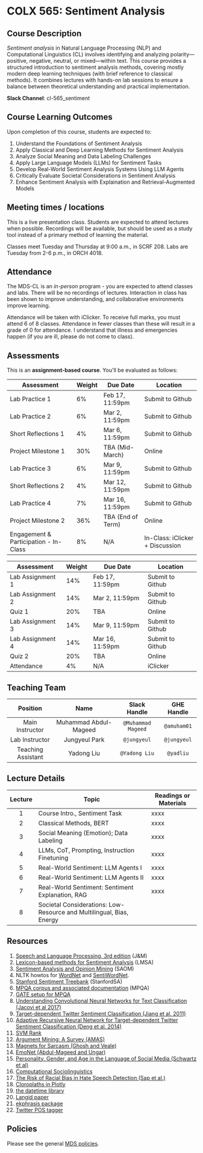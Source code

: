 # COLX 565: Sentiment Analysis

## Course Description

_Sentiment analysis_ in Natural Language Processing (NLP) and Computational Linguistics (CL) involves identifying and analyzing polarity—positive, negative, neutral, or mixed—within text. This course provides a structured introduction to sentiment analysis methods, covering mostly modern deep learning techniques (with brief reference to classical methods). It combines lectures with hands-on lab sessions to ensure a balance between theoretical understanding and practical implementation.

__Slack Channel__: cl-565_sentiment

## Course Learning Outcomes

Upon completion of this course, students are expected to:

1. Understand the Foundations of Sentiment Analysis
2. Apply Classical and Deep Learning Methods for Sentiment Analysis
3. Analyze Social Meaning and Data Labeling Challenges
4. Apply Large Language Models (LLMs) for Sentiment Tasks
5. Develop Real-World Sentiment Analysis Systems Using LLM Agents
6. Critically Evaluate Societal Considerations in Sentiment Analysis
7. Enhance Sentiment Analysis with Explaination and Retrieval-Augmented Models



## Meeting times / locations

This is a live presentation class.  Students are expected to attend lectures when possible.  Recordings will be available, but should be used as a study tool
instead of a primary method of learning the material.

Classes meet Tuesday and Thursday at 9:00 a.m., in SCRF 208.
Labs are Tuesday from 2-6 p.m., in ORCH 4018.

## Attendance

The MDS-CL is an *in-person* program - you are expected to attend classes and labs.  There will be no recordings of lectures.  Interaction in class has been shown to improve understanding, and collaborative environments improve learning.

Attendance will be taken with iClicker.  To receive full marks, you must attend 6 of 8 classes.  Attendance in fewer classes than these will result in a grade of 0 for attendance.  I understand that illness and emergencies happen (if you are ill, please do not come to class). 


## Assessments

This is an __assignment-based course__. You'll be evaluated as follows:

| Assessment       | Weight  | Due Date         | Location |
|------------------|---------|------------------|----------|
| Lab Practice 1 | 6%     | Feb 17, 11:59pm| Submit to Github |
| Lab Practice 2 | 6%     |  Mar 2, 11:59pm| Submit to Github |
| Short Reflections   1   | 4%    |  Mar 6, 11:59pm| Submit to Github |
| Project Milestone 1           | 30%     |  TBA (Mid-March) | Online | 
| Lab Practice 3 | 6%     |  Mar 9, 11:59pm | Submit to Github |
| Short Reflections   2   | 4%   |  Mar 12, 11:59pm | Submit to Github |
| Lab Practice 4 | 7%     |  Mar 16, 11:59pm | Submit to Github |
| Project Milestone 2           | 36%     | TBA (End of Term) | Online  |
| Engagement & Participation - In-Class      | 8%     | N/A | In-Class: iClicker + Discussion |





| Assessment       | Weight  | Due Date         | Location |
|------------------|---------|------------------|----------|
| Lab Assignment 1 | 14%     | Feb 17, 11:59pm| Submit to Github |
| Lab Assignment 2 | 14%     |  Mar 2, 11:59pm| Submit to Github |
| Quiz 1           | 20%     |  TBA | Online | 
| Lab Assignment 3 | 14%     |  Mar 9, 11:59pm | Submit to Github |
| Lab Assignment 4 | 14%     |  Mar 16, 11:59pm | Submit to Github |
| Quiz 2           | 20%     | TBA | Online  |
| Attendance       | 4%     | N/A | iClicker |


## Teaching Team

| Position           | Name    | Slack Handle | GHE Handle |
| :----------------: | :-----: | :----------: | :--------: |
| Main Instructor | Muhammad Abdul-Mageed |    `@Muhammad Mageed`       | `@amuham01`        |
| Lab Instructor | Jungyeul Park |    `@jungyeul`       | `@jungyeul` |
| Teaching Assistant | Yadong Liu |    `@Yadong Liu`       | `@yadliu`        |


## Lecture Details


| Lecture | Topic | Readings or Materials|
|:-------:|-------|--------------|         
| 1 | Course Intro., Sentiment Task | xxxx  |
| 2 | Classical Methods, BERT | xxxx  |
| 3 | Social Meaning (Emotion); Data Labeling | xxxx  |
| 4 | LLMs, CoT, Prompting, Instruction Finetuning | xxxx  |
| 5 | Real-World Sentiment: LLM Agents I | xxxx  |
| 6 | Real-World Sentiment: LLM Agents II| xxxx  |
| 7 | Real-World Sentiment: Sentiment Explanation, RAG | xxxx  |
| 8 | Societal Considerations: Low-Resource and Multilingual, Bias, Energy |

## Resources


1. [Speech and Language Processing, 3rd edition](https://web.stanford.edu/~jurafsky/slp3/) (J&M)
2. [Lexicon-based methods for Sentiment Analysis](https://www.mitpressjournals.org/doi/pdfplus/10.1162/COLI_a_00049) (LMSA)
3. [Sentiment Analysis and Opinion Mining](https://www.cs.uic.edu/~liub/FBS/SentimentAnalysis-and-OpinionMining.pdf) (SAOM)
4. NLTK howtos for [WordNet](https://www.nltk.org/howto/wordnet.html) and [SentiWordNet](http://www.nltk.org/howto/logic.html).
5. [Stanford Sentiment Treebank](https://nlp.stanford.edu/sentiment/treebank.html) (StanfordSA)
6. [MPQA corpus and associated documentation](http://mpqa.cs.pitt.edu/corpora/mpqa_corpus/) (MPQA)
7. [GATE setup for MPQA](http://mpqa.cs.pitt.edu/annotation/set_up_gate/)
8. [Understanding Convolutional Neural Networks for Text Classification (Jacovi et al 2017)](https://arxiv.org/pdf/1809.08037.pdf)
8. [Target-dependent Twitter Sentiment Classification (Jiang et al. 2011)](https://www.aclweb.org/anthology/P11-1016.pdf)
9. [Adaptive Recursive Neural Network
for Target-dependent Twitter Sentiment Classification (Deng et al. 2014)](https://www.aclweb.org/anthology/P14-2009.pdf)
10. [SVM Rank](http://www.cs.cornell.edu/people/tj/publications/joachims_02c.pdf)
11. [Argument Mining: A Survey (AMAS)](https://www.mitpressjournals.org/doi/pdf/10.1162/coli_a_00364)
12. [Magnets for Sarcasm (Ghosh and Veale)](https://www.aclweb.org/anthology/D17-1050.pdf)
13. [EmoNet (Abdul-Mageed and Ungar)](https://www.aclweb.org/anthology/P17-1067.pdf)
14. [Personality, Gender, and Age in the Language of Social Media (Schwartz et al)](https://journals.plos.org/plosone/article?id=10.1371/journal.pone.0073791)
15. [Computational Sociolinguistics](https://www.mitpressjournals.org/doi/full/10.1162/COLI_a_00258)
16. [The Risk of Racial Bias in Hate Speech Detection (Sap et al.)](https://www.aclweb.org/anthology/P19-1163.pdf)
17. [Cloroplaths in Plotly](https://plot.ly/python/choropleth-maps/)
18. [the datetime library](https://docs.python.org/3/library/datetime.html)
19. [Langid paper](https://www.aclweb.org/anthology/P12-3005.pdf)
20. [ekphrasis package](https://github.com/cbaziotis/ekphrasis)
21. [Twitter POS tagger](http://www.cs.cmu.edu/~ark/TweetNLP/#pos)

## Policies

Please see the general [MDS policies](https://ubc-mds.github.io/policies/).

